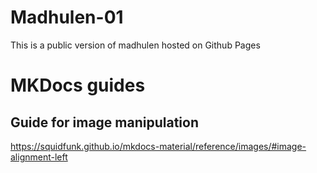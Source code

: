 # Madhulen-01
This is a public version of madhulen hosted on Github Pages

# MKDocs guides

## Guide for image manipulation 
https://squidfunk.github.io/mkdocs-material/reference/images/#image-alignment-left

